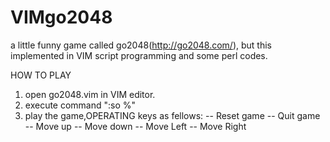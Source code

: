 VIMgo2048
=========

a little funny game called go2048(http://go2048.com/), but this implemented in VIM script programming and some perl codes.

HOW TO PLAY
1. open go2048.vim in VIM editor.
2. execute command ":so %"
3. play the game,OPERATING keys as fellows:
	<F2> -- Reset game
	<F3> -- Quit  game
	<Up> -- Move up
	<Down> -- Move down
	<Left> -- Move Left
	<Right> -- Move Right
